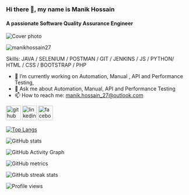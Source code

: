 ### Hi there 👋, my name is Manik Hossain
#### A passionate Software Quality Assurance Engineer
![Cover photo](https://github.com/ManikHossain27/ManikHossain27/assets/131261253/db8c04ed-6f09-4926-a763-3ba8d0d8725b)
<p align="left"> <img src="https://komarev.com/ghpvc/?username=manikhossain27&label=Profile%20views&color=0e75b6&style=flat" alt="manikhossain27" /> </p>


Skills: JAVA / SELENIUM / POSTMAN / GIT / JENKINS / JS / PYTHON/ HTML / CSS / BOOTSTRAP / PHP

- 🔭 I’m currently working on Automation, Manual , API and Performance Testing,  
- 💬 Ask me about Automation, Manual, API and Performance Testing 
- 📫 How to reach me: manik.hossain_27@outlook.com 


[<img src='https://cdn.jsdelivr.net/npm/simple-icons@3.0.1/icons/github.svg' alt='github' height='40'>](https://github.com/ManikHossain27)  [<img src='https://cdn.jsdelivr.net/npm/simple-icons@3.0.1/icons/linkedin.svg' alt='linkedin' height='40'>](https://www.linkedin.com/in/Manik27/)  [<img src='https://cdn.jsdelivr.net/npm/simple-icons@3.0.1/icons/facebook.svg' alt='facebook' height='40'>](https://www.facebook.com/manik.hossain.35110)  

[![Top Langs](https://github-readme-stats.vercel.app/api/top-langs/?username=ManikHossain27)](https://github.com/anuraghazra/github-readme-stats)

![GitHub stats](https://github-readme-stats.vercel.app/api?username=ManikHossain27&show_icons=true)  

![GitHub Activity Graph](https://activity-graph.herokuapp.com/graph?username=ManikHossain27)  

![GitHub metrics](https://metrics.lecoq.io/ManikHossain27)  

![GitHub streak stats](https://streak-stats.demolab.com/?user=ManikHossain27)  

![Profile views](https://gpvc.arturio.dev/ManikHossain27)  
